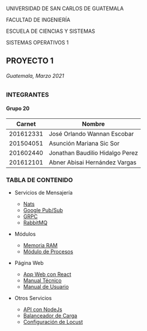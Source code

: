 UNIVERSIDAD DE SAN CARLOS DE GUATEMALA

FACULTAD DE INGENIERÍA

ESCUELA DE CIENCIAS Y SISTEMAS

SISTEMAS OPERATIVOS 1

PROYECTO 1
-------------------------------------------
###### Guatemala, Marzo 2021

### INTEGRANTES

#### Grupo 20

|Carnet|Nombre|
|--|--|
|201612331|José Orlando Wannan Escobar|
|201504051|Asunción Mariana Sic Sor|
|201602440|Jonathan Baudilio Hidalgo Perez|
|201612101|Abner Abisai Hernández Vargas|

### TABLA DE CONTENIDO

* Servicios de Mensajería
    * [Nats](https://github.com/JoWan1998/SO1_P1/blob/main/Nats/Manual_Nats.md)
    * [Google Pub/Sub](https://github.com/JoWan1998/SO1_P1/blob/main/GooglePubSub/manual.md)
    * [GRPC](https://github.com/JoWan1998/SO1_P1/blob/main/Grpc/MANUAL.md)
    * [RabbitMQ](https://github.com/JoWan1998/SO1_P1/blob/main/Rabbitmq/Manuales/RabbitMq.md)
    
* Módulos
    * [Memoria RAM](https://github.com/JoWan1998/SO1_P1/blob/main/Modulos/Modulo%20Ram/manual.md)
    * [Módulo de Procesos](https://github.com/JoWan1998/SO1_P1/blob/main/Rabbitmq/Manuales/Modulo%20Lista%20Procesos.md)

* Página Web
    * [App Web con React](https://github.com/JoWan1998/SO1_P1/blob/main/Rabbitmq/Manuales/AppWeb%20React.md)
    * [Manual Técnico]()
    * [Manual de Usuario]()

* Otros Servicios
    * [API con NodeJs](https://github.com/JoWan1998/SO1_P1/blob/main/NodeJs/MANUAL.md)
    * [Balanceador de Carga]()
    * [Configuración de Locust]()